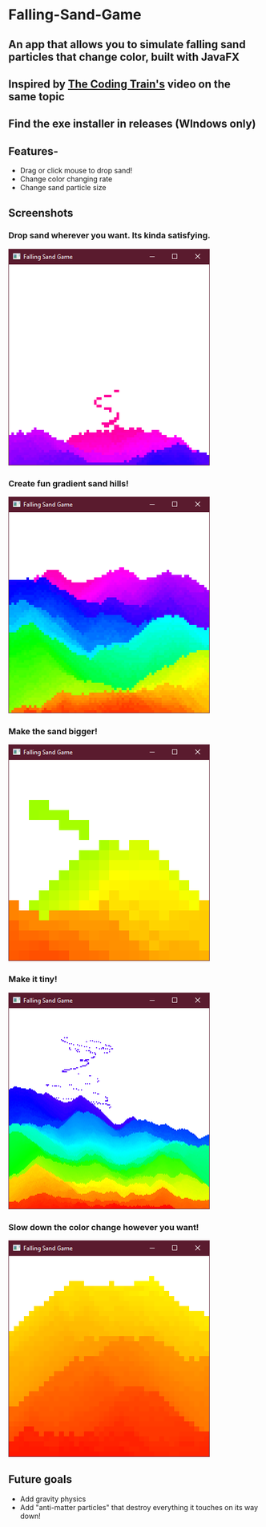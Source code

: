 # Falling-Sand-Game
## An app that allows you to simulate falling sand particles that change color, built with JavaFX
## Inspired by [The Coding Train's](https://www.youtube.com/@TheCodingTrain) video on the same topic
## Find the exe installer in releases (WIndows only)
## Features-
- Drag or click mouse to drop sand!
- Change color changing rate
- Change sand particle size

## Screenshots

### Drop sand wherever you want. Its kinda satisfying.
![](https://github.com/josephbinoy/Falling-Sand-Game/blob/main/screenshots/Screenshot%202024-02-02%20201608.png?raw=true)

### Create fun gradient sand hills!
![](https://github.com/josephbinoy/Falling-Sand-Game/blob/main/screenshots/Screenshot%202024-02-02%20201137.png?raw=true)

### Make the sand bigger!
![](https://github.com/josephbinoy/Falling-Sand-Game/blob/main/screenshots/Screenshot%202024-02-02%20202525.png?raw=true)

### Make it tiny!
![](https://github.com/josephbinoy/Falling-Sand-Game/blob/main/screenshots/Screenshot%202024-02-02%20202742.png?raw=true)

### Slow down the color change however you want!
![](https://github.com/josephbinoy/Falling-Sand-Game/blob/main/screenshots/Screenshot%202024-02-02%20202908.png?raw=true)

## Future goals
- Add gravity physics
- Add "anti-matter particles" that destroy everything it touches on its way down!
